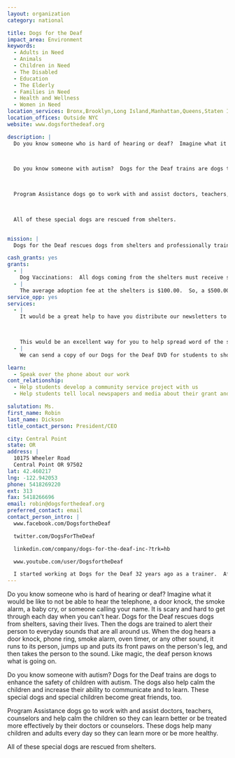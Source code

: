```yaml
---
layout: organization
category: national

title: Dogs for the Deaf
impact_area: Environment
keywords: 
  - Adults in Need
  - Animals
  - Children in Need
  - The Disabled
  - Education
  - The Elderly
  - Families in Need
  - Health and Wellness
  - Women in Need
location_services: Bronx,Brooklyn,Long Island,Manhattan,Queens,Staten Island,Greater New York,Outside NYC
location_offices: Outside NYC
website: www.dogsforthedeaf.org

description: |
  Do you know someone who is hard of hearing or deaf?  Imagine what it would be like to not be able to hear the telephone, a door knock, the smoke alarm, a baby cry, or someone calling your name.  It is scary and hard to get through each day when you can't hear.  Dogs for the Deaf rescues dogs from shelters, saving their lives.  Then the dogs are trained to alert their person to everyday sounds that are all around us.  When the dog hears a door knock, phone ring, smoke alarm, oven timer, or any other sound, it runs to its person, jumps up and puts its front paws on the person's leg, and then takes the person to the sound.  Like magic, the deaf person knows what is going on.

  

  Do you know someone with autism?  Dogs for the Deaf trains are dogs to enhance the safety of children with autism. The dogs also help calm the children and increase their ability to communicate and to learn.  These special dogs and special children become great friends, too.

  

  Program Assistance dogs go to work with and assist doctors, teachers, counselors and help calm the children so they can learn better or be treated more effectively by their doctors or counselors.  These dogs help many children and adults every day so they can learn more or be more healthy.

  

  All of these special dogs are rescued from shelters.

  
mission: |
  Dogs for the Deaf rescues dogs from shelters and professionally trains them to assist deaf people and enhance their lives.

cash_grants: yes
grants: 
  - |
    Dog Vaccinations:  All dogs coming from the shelters must receive shots to make sure they are healthy.  The average cost for vaccinations for each dog is $50.00.  A $500 grant would provide vaccinations for 10 dogs, and a $1,000 grant would provide vaccinations for 20 dogs.
  - |
    The average adoption fee at the shelters is $100.00.  So, a $500.00 grant would enable us to adopt five dogs, and a $1,000 grant would enable us to adopt ten dogs.
service_opp: yes
services: 
  - |
    It would be a great help to have you distribute our newsletters to various places such as doctors' offices, veterinarians' offices, and any other places where people might be interested in Dogs for the Deaf.  We could send boxes of newsletters to the schools, and you could research places to take them.  Then you could go to the places and ask if it is OK to leave a few copies of the newsletter in the waiting room.

    

    This would be an excellent way for you to help spread word of the special work we do to rescue dogs and help people.  Hopefully the people reading the newsletter will write for more information and even send in donations.  This way you will be helping us increase our donations, and then we will be able to rescue and train more dogs to help more people.  Let us know if you want us to send your school a box of newsletters.
  - |
    We can send a copy of our Dogs for the Deaf DVD for students to show to other students and classes.  This would help others learn about our work, too.  Let us know if you would like us to send you the DVD.

learn: 
  - Speak over the phone about our work
cont_relationship: 
  - Help students develop a community service project with us
  - Help students tell local newspapers and media about their grant and/or project with us

salutation: Ms.
first_name: Robin
last_name: Dickson
title_contact_person: President/CEO

city: Central Point
state: OR
address: |
  10175 Wheeler Road  
  Central Point OR 97502
lat: 42.460217
lng: -122.942053
phone: 5418269220
ext: 313
fax: 5418266696
email: robin@dogsforthedeaf.org
preferred_contact: email
contact_person_intro: |
  www.facebook.com/DogsfortheDeaf

  twitter.com/DogsForTheDeaf

  linkedin.com/company/dogs-for-the-deaf-inc-?trk=hb

  www.youtube.com/user/DogsfortheDeaf

  I started working at Dogs for the Deaf 32 years ago as a trainer.  After training many Hearing Dogs and working hard, I was promoted to Assistant Director and then to President/CEO.  Dogs for the Deaf is a wonderful organization that makes miracles happen everyday by providing specially trained dogs to help people in need.  I love the people we help and I love the dogs.  It is a WIN/WIN place to work.  Common Cents grants have been very special to Dogs for the Deaf and have helped us in the important work of rescuing dogs and helping people.
---
```

Do you know someone who is hard of hearing or deaf?  Imagine what it would be like to not be able to hear the telephone, a door knock, the smoke alarm, a baby cry, or someone calling your name.  It is scary and hard to get through each day when you can't hear.  Dogs for the Deaf rescues dogs from shelters, saving their lives.  Then the dogs are trained to alert their person to everyday sounds that are all around us.  When the dog hears a door knock, phone ring, smoke alarm, oven timer, or any other sound, it runs to its person, jumps up and puts its front paws on the person's leg, and then takes the person to the sound.  Like magic, the deaf person knows what is going on.



Do you know someone with autism?  Dogs for the Deaf trains are dogs to enhance the safety of children with autism. The dogs also help calm the children and increase their ability to communicate and to learn.  These special dogs and special children become great friends, too.



Program Assistance dogs go to work with and assist doctors, teachers, counselors and help calm the children so they can learn better or be treated more effectively by their doctors or counselors.  These dogs help many children and adults every day so they can learn more or be more healthy.



All of these special dogs are rescued from shelters.

